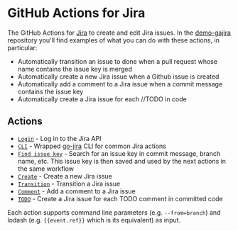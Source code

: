 # GitHub Actions for Jira

The GitHub Actions for [Jira](https://www.atlassian.com/software/jira) to create and edit Jira issues. 
In the [demo-gajira](https://github.com/atlassian/gajira-demo) repository you'll find examples of what you can do with these actions, in particular:

- Automatically transition an issue to done when a pull request whose name contains the issue key is merged
- Automatically create a new Jira issue when a Github issue is created
- Automatically add a comment to a Jira issue when a commit message contains the issue key
- Automatically create a Jira issue for each //TODO in code

## Actions

- [`Login`](./actions/login) - Log in to the Jira API
- [`CLI`](./actions/cli) - Wrapped [go-jira](https://github.com/Netflix-Skunkworks/go-jira) CLI for common Jira actions
- [`Find issue key`](./actions/find-issue-key) - Search for an issue key in commit message, branch name, etc. This issue key is then saved and used by the next actions in the same workflow
- [`Create`](./actions/create) - Create a new Jira issue
- [`Transition`](./actions/transition) - Transition a Jira issue
- [`Comment`](./actions/comment) - Add a comment to a Jira issue
- [`TODO`](./actions/todo) - Create a Jira issue for each TODO comment in committed code

Each action supports command line parameters (e.g. `--from=branch`) and lodash (e.g. `{{event.ref}}` which is its equivalent) as input.
